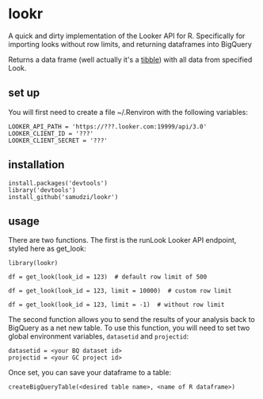 # lookr

A quick and dirty implementation of the Looker API for R.  Specifically for importing looks without row limits, and returning dataframes into BigQuery

Returns a data frame (well actually it's a [tibble](https://cran.r-project.org/web/packages/tibble/vignettes/tibble.html)) with all data from specified Look.

## set up

You will first need to create a file ~/.Renviron with the following variables:

```
LOOKER_API_PATH = 'https://???.looker.com:19999/api/3.0'
LOOKER_CLIENT_ID = '???'
LOOKER_CLIENT_SECRET = '???'
```

## installation

```
install.packages('devtools')
library('devtools')
install_github('samudzi/lookr')
```

## usage

There are two functions.  The first is the runLook Looker API endpoint, styled here as get_look:

```
library(lookr)

df = get_look(look_id = 123)  # default row limit of 500

df = get_look(look_id = 123, limit = 10000)  # custom row limit

df = get_look(look_id = 123, limit = -1)  # without row limit
```

The second function allows you to send the results of your analysis back to BigQuery as a net new table.  To use this function, you will need to set two global environment variables, `datasetid` and `projectid`:

```
datasetid = <your BQ dataset id>
projectid = <your GC project id>
```

Once set, you can save your dataframe to a table:

```
createBigQueryTable(<desired table name>, <name of R dataframe>)
```
